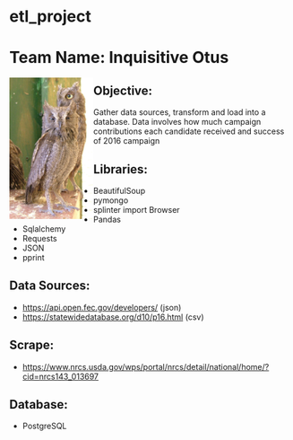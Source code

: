 # etl_project
# Team Name: Inquisitive Otus
 
<img src="./images/image.png"
     alt="owl"
     style="float: left" width='150'/>


## Objective:

Gather data sources, transform and load into a database. 
Data involves how much campaign contributions each candidate received and success of 2016 campaign

## Libraries:
* BeautifulSoup
* pymongo
* splinter import Browser
* Pandas
* Sqlalchemy
* Requests
* JSON
* pprint


## Data Sources:

* https://api.open.fec.gov/developers/ (json)
* https://statewidedatabase.org/d10/p16.html (csv)

## Scrape:
* https://www.nrcs.usda.gov/wps/portal/nrcs/detail/national/home/?cid=nrcs143_013697 

## Database:

* PostgreSQL
